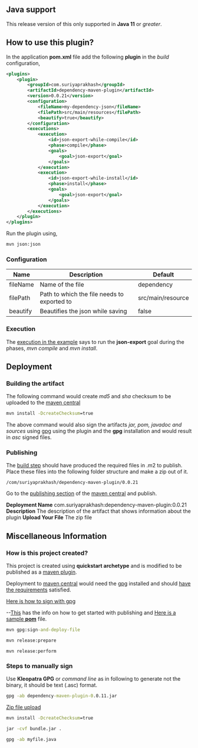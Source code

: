 
## Java support

This release version of this only supported in **Java 11** or *greater*.

## How to use this plugin?

In the application **pom.xml** file add the following **plugin** in the *build* configuration,
```xml
<plugins>
    <plugin>
        <groupId>com.suriyaprakhash</groupId>
        <artifactId>dependency-maven-plugin</artifactId>
        <version>0.0.21</version>
        <configuration>
            <fileName>my-dependency-json</fileName>
            <filePath>src/main/resources</filePath>
            <beautify>true</beautify>
        </configuration>
        <executions>
            <execution>
                <id>json-export-while-compile</id>
                <phase>compile</phase>
                <goals>
                    <goal>json-export</goal>
                </goals>
            </execution>
            <execution>
                <id>json-export-while-install</id>
                <phase>install</phase>
                <goals>
                    <goal>json-export</goal>
                </goals>
            </execution>
        </executions>
    </plugin>
</plugins>
```

Run the plugin using,
```cmd
mvn json:json
```

### Configuration

|Name|Description| Default           |
|-|-|-------------------|
|fileName| Name of the file                          | dependency        |
|filePath| Path to which the file needs to exported to | src/main/resource |
|beautify| Beautifies the json while saving          | false             |

### Execution

The [execution in the example](#how-to-use-this-plugin) says to run the **json-export** goal during the phases, *mvn compile* and *mvn install*. 

## Deployment

### Building the artifact

The following command would create *md5* and *sha* checksum to be uploaded to the [maven central](https://central.sonatype.com)

```cmd
mvn install -DcreateChecksum=true
```

The above command would also sign the artifacts *jar, pom, javadoc and sources* using [gpg](https://central.sonatype.org/publish/requirements/gpg/) using the 
plugin and the **gpg** installation and would result in *asc* signed files.

### Publishing

The [build step](#building-the-artifact) should have produced the required files in .m2 to publish. Place these files into the 
following folder structure and make a zip out of it.

```
/com/suriyaprakhash/dependency-maven-plugin/0.0.21
```

Go to the [publishing section](https://central.sonatype.com/publishing) of the [maven central](https://central.sonatype.com/) and
publish.

**Deployment Name** com.suriyaprakhash:dependency-maven-plugin:0.0.21
**Description** The description of the artifact that shows information about the plugin
**Upload Your File** The zip file


## Miscellaneous Information

### How is this project created?

This project is created using **quickstart archetype** and is modified to be published as
a [maven plugin](https://maven.apache.org/guides/plugin/guide-java-plugin-development.html).

Deployment to [maven central](https://central.sonartype.org) would need the [gpg](https://central.sonatype.org/publish/requirements/gpg/) installed and
should [have the requirements](https://central.sonatype.org/publish/requirements/#create-a-ticket-with-sonatype) satisfied.

[Here is how to sign with gpg](https://central.sonatype.org/publish/publish-manual/#signing-components)

--[This](https://central.sonatype.org/publish/publish-guide/) has the info on how to get started with publishing and 
[Here is a sample **pom**](https://github.com/simpligility/ossrh-demo/tree/master) file.

```cmd
mvn gpg:sign-and-deploy-file
```

```cmd
mvn release:prepare
```

```
mvn release:perform
```

### Steps to manually sign



Use **Kleopatra GPG** or *command line* as in following to generate not the binary, it should be text (.asc) format. 

```cmd
gpg -ab dependency-maven-plugin-0.0.11.jar
```

[Zip file upload](https://central.sonatype.org/publish-ea/publish-ea-guide/#adding-a-webhook)

```cmd
mvn install -DcreateChecksum=true
```

```cmd
jar -cvf bundle.jar .
```

```cmd
gpg -ab myfile.java
```